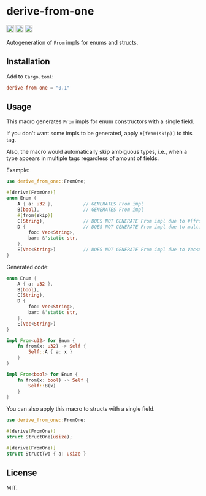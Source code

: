 # derive-from-one
[<img alt="github" src="https://img.shields.io/badge/github-shakacode/derive-from-one-8da0cb?style=for-the-badge&labelColor=555555&logo=github" height="20">](https://github.com/alex35mil/derive-from-one)
[<img alt="crates.io" src="https://img.shields.io/crates/v/derive-from-one.svg?style=for-the-badge&color=fc8d62&logo=rust" height="20">](https://crates.io/crates/derive-from-one)
[<img alt="docs.rs" src="https://img.shields.io/badge/docs.rs-derive-from-one-66c2a5?style=for-the-badge&labelColor=555555&logo=docs.rs" height="20">](https://docs.rs/derive-from-one)
<!-- cargo-sync-readme start -->

Autogeneration of `From` impls for enums and structs.

## Installation

Add to `Cargo.toml`:

```toml
derive-from-one = "0.1"
```

## Usage
This macro generates `From` impls for enum constructors with a single field.

If you don't want some impls to be generated, apply `#[from(skip)]` to this tag.

Also, the macro would automatically skip ambiguous types, i.e., when a type appears in multiple tags regardless of amount of fields.

Example:

```rust
use derive_from_one::FromOne;

#[derive(FromOne)]
enum Enum {
    A { a: u32 },           // GENERATES From impl
    B(bool),                // GENERATES From impl
    #[from(skip)]
    C(String),              // DOES NOT GENERATE From impl due to #[from(skip)] attribute
    D {                     // DOES NOT GENERATE From impl due to multiple fields
        foo: Vec<String>,
        bar: &'static str,
    },
    E(Vec<String>)          // DOES NOT GENERATE From impl due to Vec<String> appears in D tag
}
```

Generated code:

```rust
enum Enum {
    A { a: u32 },
    B(bool),
    C(String),
    D {
        foo: Vec<String>,
        bar: &'static str,
    },
    E(Vec<String>)
}

impl From<u32> for Enum {
    fn from(x: u32) -> Self {
        Self::A { a: x }
    }
}

impl From<bool> for Enum {
    fn from(x: bool) -> Self {
        Self::B(x)
    }
}
```

You can also apply this macro to structs with a single field.

```rust
use derive_from_one::FromOne;

#[derive(FromOne)]
struct StructOne(usize);

#[derive(FromOne)]
struct StructTwo { a: usize }
```

<!-- cargo-sync-readme end -->

## License
MIT.
